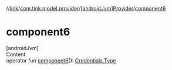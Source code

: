 //[link](../../index.md)/[com.tink.model.provider](../index.md)/[[androidJvm]Provider](index.md)/[component6](component6.md)



# component6  
[androidJvm]  
Content  
operator fun [component6](component6.md)(): [Credentials.Type](../../com.tink.model.credentials/[android-jvm]-credentials/-type/index.md)  



